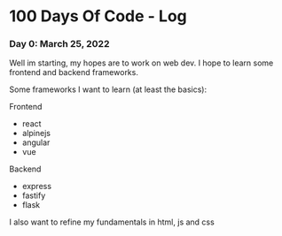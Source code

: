 # 100 Days Of Code - Log

### Day 0: March 25, 2022
Well im starting, my hopes are to work on web dev. I hope to learn some frontend and backend frameworks.

Some frameworks I want to learn (at least the basics):

Frontend
- react
- alpinejs
- angular
- vue

Backend
- express
- fastify
- flask

I also want to refine my fundamentals in html, js and css
